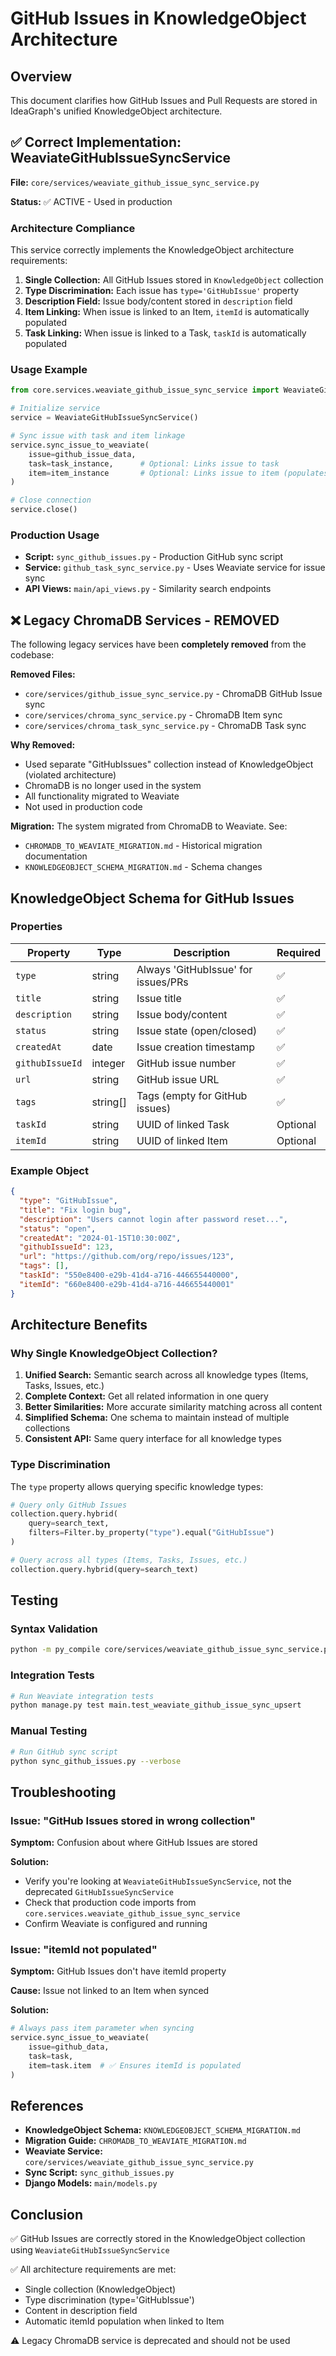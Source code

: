 # GitHub Issues in KnowledgeObject Architecture

## Overview

This document clarifies how GitHub Issues and Pull Requests are stored in IdeaGraph's unified KnowledgeObject architecture.

## ✅ Correct Implementation: WeaviateGitHubIssueSyncService

**File:** `core/services/weaviate_github_issue_sync_service.py`

**Status:** ✅ ACTIVE - Used in production

### Architecture Compliance

This service correctly implements the KnowledgeObject architecture requirements:

1. **Single Collection:** All GitHub Issues stored in `KnowledgeObject` collection
2. **Type Discrimination:** Each issue has `type='GitHubIssue'` property
3. **Description Field:** Issue body/content stored in `description` field
4. **Item Linking:** When issue is linked to an Item, `itemId` is automatically populated
5. **Task Linking:** When issue is linked to a Task, `taskId` is automatically populated

### Usage Example

```python
from core.services.weaviate_github_issue_sync_service import WeaviateGitHubIssueSyncService

# Initialize service
service = WeaviateGitHubIssueSyncService()

# Sync issue with task and item linkage
service.sync_issue_to_weaviate(
    issue=github_issue_data,
    task=task_instance,      # Optional: Links issue to task
    item=item_instance       # Optional: Links issue to item (populates itemId)
)

# Close connection
service.close()
```

### Production Usage

- **Script:** `sync_github_issues.py` - Production GitHub sync script
- **Service:** `github_task_sync_service.py` - Uses Weaviate service for issue sync
- **API Views:** `main/api_views.py` - Similarity search endpoints

## ❌ Legacy ChromaDB Services - REMOVED

The following legacy services have been **completely removed** from the codebase:

**Removed Files:**
- `core/services/github_issue_sync_service.py` - ChromaDB GitHub Issue sync
- `core/services/chroma_sync_service.py` - ChromaDB Item sync
- `core/services/chroma_task_sync_service.py` - ChromaDB Task sync

**Why Removed:**
- Used separate "GitHubIssues" collection instead of KnowledgeObject (violated architecture)
- ChromaDB is no longer used in the system
- All functionality migrated to Weaviate
- Not used in production code

**Migration:**
The system migrated from ChromaDB to Weaviate. See:
- `CHROMADB_TO_WEAVIATE_MIGRATION.md` - Historical migration documentation
- `KNOWLEDGEOBJECT_SCHEMA_MIGRATION.md` - Schema changes

## KnowledgeObject Schema for GitHub Issues

### Properties

| Property | Type | Description | Required |
|----------|------|-------------|----------|
| `type` | string | Always 'GitHubIssue' for issues/PRs | ✅ |
| `title` | string | Issue title | ✅ |
| `description` | string | Issue body/content | ✅ |
| `status` | string | Issue state (open/closed) | ✅ |
| `createdAt` | date | Issue creation timestamp | ✅ |
| `githubIssueId` | integer | GitHub issue number | ✅ |
| `url` | string | GitHub issue URL | ✅ |
| `tags` | string[] | Tags (empty for GitHub issues) | ✅ |
| `taskId` | string | UUID of linked Task | Optional |
| `itemId` | string | UUID of linked Item | Optional |

### Example Object

```json
{
  "type": "GitHubIssue",
  "title": "Fix login bug",
  "description": "Users cannot login after password reset...",
  "status": "open",
  "createdAt": "2024-01-15T10:30:00Z",
  "githubIssueId": 123,
  "url": "https://github.com/org/repo/issues/123",
  "tags": [],
  "taskId": "550e8400-e29b-41d4-a716-446655440000",
  "itemId": "660e8400-e29b-41d4-a716-446655440001"
}
```

## Architecture Benefits

### Why Single KnowledgeObject Collection?

1. **Unified Search:** Semantic search across all knowledge types (Items, Tasks, Issues, etc.)
2. **Complete Context:** Get all related information in one query
3. **Better Similarities:** More accurate similarity matching across all content
4. **Simplified Schema:** One schema to maintain instead of multiple collections
5. **Consistent API:** Same query interface for all knowledge types

### Type Discrimination

The `type` property allows querying specific knowledge types:

```python
# Query only GitHub Issues
collection.query.hybrid(
    query=search_text,
    filters=Filter.by_property("type").equal("GitHubIssue")
)

# Query across all types (Items, Tasks, Issues, etc.)
collection.query.hybrid(query=search_text)
```

## Testing

### Syntax Validation

```bash
python -m py_compile core/services/weaviate_github_issue_sync_service.py
```

### Integration Tests

```bash
# Run Weaviate integration tests
python manage.py test main.test_weaviate_github_issue_sync_upsert
```

### Manual Testing

```bash
# Run GitHub sync script
python sync_github_issues.py --verbose
```

## Troubleshooting

### Issue: "GitHub Issues stored in wrong collection"

**Symptom:** Confusion about where GitHub Issues are stored

**Solution:** 
- Verify you're looking at `WeaviateGitHubIssueSyncService`, not the deprecated `GitHubIssueSyncService`
- Check that production code imports from `core.services.weaviate_github_issue_sync_service`
- Confirm Weaviate is configured and running

### Issue: "itemId not populated"

**Symptom:** GitHub Issues don't have itemId property

**Cause:** Issue not linked to an Item when synced

**Solution:**
```python
# Always pass item parameter when syncing
service.sync_issue_to_weaviate(
    issue=github_data,
    task=task,
    item=task.item  # ✅ Ensures itemId is populated
)
```

## References

- **KnowledgeObject Schema:** `KNOWLEDGEOBJECT_SCHEMA_MIGRATION.md`
- **Migration Guide:** `CHROMADB_TO_WEAVIATE_MIGRATION.md`
- **Weaviate Service:** `core/services/weaviate_github_issue_sync_service.py`
- **Sync Script:** `sync_github_issues.py`
- **Django Models:** `main/models.py`

## Conclusion

✅ GitHub Issues are correctly stored in the KnowledgeObject collection using `WeaviateGitHubIssueSyncService`

✅ All architecture requirements are met:
- Single collection (KnowledgeObject)
- Type discrimination (type='GitHubIssue')
- Content in description field
- Automatic itemId population when linked to Item

⚠️ Legacy ChromaDB service is deprecated and should not be used
